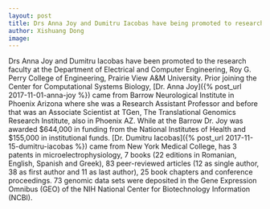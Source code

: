 ```yaml
---
layout: post
title: Drs Anna Joy and Dumitru Iacobas have being promoted to research faculty
author: Xishuang Dong
image: 
---
```


Drs Anna Joy and Dumitru Iacobas have been promoted to the research faculty at the Department of Electrical and Computer Engineering, Roy G. Perry College of Engineering, Prairie View A&M University. Prior joining the Center for Computational Systems Biology, [Dr. Anna Joy]({% post_url 2017-11-01-anna-joy %}) came from Barrow Neurological Institute in Phoenix Arizona where she was a Research Assistant Professor and before that was an Associate Scientist at TGen, The Translational Genomics Research Institute, also in Phoenix AZ. While at the Barrow Dr. Joy was awarded $644,000 in funding from the National Institutes of Health and $155,000 in institutional funds. [Dr. Dumitru Iacobas]({% post_url 2017-11-15-dumitru-iacobas %}) came from New York Medical College, has 3 patents in microelectrophysiology, 7 books (22 editions in Romanian, English, Spanish and Greek), 83 peer-reviewed articles (12 as single author, 38 as first author and 11 as last author), 25 book chapters and conference proceedings. 73 genomic data sets were deposited in the Gene Expression Omnibus (GEO) of the NIH National Center for Biotechnology Information (NCBI).
